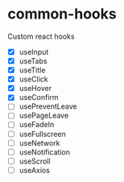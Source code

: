 # common-hooks
Custom react hooks

- [x] useInput
- [x] useTabs
- [x] useTitle
- [x] useClick
- [x] useHover
- [x] useConfirm
- [ ] usePreventLeave
- [ ] usePageLeave
- [ ] useFadeIn
- [ ] useFullscreen
- [ ] useNetwork
- [ ] useNotification
- [ ] useScroll
- [ ] useAxios
